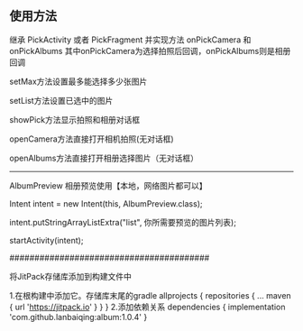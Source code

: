使用方法
----------------------------------------
继承 PickActivity 或者 PickFragment
并实现方法 onPickCamera 和 onPickAlbums
其中onPickCamera为选择拍照后回调，onPickAlbums则是相册回调

setMax方法设置最多能选择多少张图片

setList方法设置已选中的图片

showPick方法显示拍照和相册对话框

openCamera方法直接打开相机拍照(无对话框)

openAlbums方法直接打开相册选择图片（无对话框）

----------------------------------------
AlbumPreview 相册预览使用【本地，网络图片都可以】

Intent intent = new Intent(this, AlbumPreview.class);

intent.putStringArrayListExtra("list", 你所需要预览的图片列表);

startActivity(intent);



########################################

将JitPack存储库添加到构建文件中

1.在根构建中添加它。存储库末尾的gradle
allprojects {
		repositories {
			...
			maven { url 'https://jitpack.io' }
		}
}
2.添加依赖关系
dependencies {
		implementation 'com.github.lanbaiqing:album:1.0.4'
}
